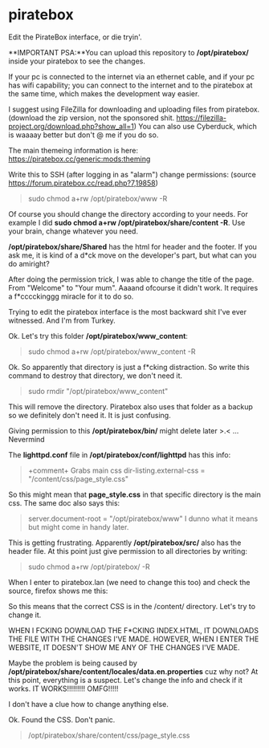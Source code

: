 # piratebox
 Edit the PirateBox interface, or die tryin'. 

**IMPORTANT PSA:**You can upload this repository to **/opt/piratebox/** inside your piratebox to see the changes.

If your pc is connected to the internet via an ethernet cable, and if your pc has wifi capability; you can connect to the internet and to the piratebox at the same time, which makes the development way easier. 

I suggest using FileZilla for downloading and uploading files from piratebox. (download the zip version, not the sponsored shit. https://filezilla-project.org/download.php?show_all=1) You can also use Cyberduck, which is waaaay better but don't @ me if you do so.

The main themeing information is here: 
https://piratebox.cc/generic:mods:theming

Write this to SSH (after logging in as "alarm") change permissions: (source https://forum.piratebox.cc/read.php?7,19858)
>sudo chmod a+rw /opt/piratebox/www -R

Of course you should change the directory according to your needs. For example I did **sudo chmod a+rw /opt/piratebox/share/content -R**. Use your brain, change whatever you need.

**/opt/piratebox/share/Shared** has the html for header and the footer. If you ask me, it is kind of a d*ck move on the developer's part, but what can you do amiright?

After doing the permission trick, I was able to change the title of the page. From "Welcome" to "Your mum". Aaaand ofcourse it didn't work. It requires a f*cccckinggg miracle for it to do so. 

Trying to edit the piratebox interface is the most backward shit I've ever witnessed. And I'm from Turkey.

Ok. Let's try this folder **/opt/piratebox/www_content**:
>sudo chmod a+rw /opt/piratebox/www_content -R

Ok. So apparently that directory is just a f*cking distraction. So write this command to destroy that directory, we don't need it.
>sudo rmdir "/opt/piratebox/www_content"

This will remove the directory. Piratebox also uses that folder as a backup so we definitely don't need it. It is just confusing.

Giving permission to this **/opt/piratebox/bin/** might delete later >.<
...
Nevermind

The **lighttpd.conf** file in **/opt/piratebox/conf/lighttpd** has this info:
>+comment+ Grabs main css
>dir-listing.external-css     	= "/content/css/page_style.css"

So this might mean that **page_style.css** in that specific directory is the main css. The same doc also says this:
>server.document-root        = "/opt/piratebox/www"
I dunno what it means but might come in handy later.

This is getting frustrating. Apparently **/opt/piratebox/src/** also has the header file. At this point just give permission to all directories by writing:
>sudo chmod a+rw /opt/piratebox/ -R

When I enter to piratebox.lan (we need to change this too) and check the source, firefox shows me this:
><link rel="stylesheet" href="/content/css/page_style.css">
So this means that the correct CSS is in the /content/ directory. Let's try to change it. 

WHEN I FCKING DOWNLOAD THE F*CKING INDEX.HTML, IT DOWNLOADS THE FILE WITH THE CHANGES I'VE MADE.
HOWEVER, WHEN I ENTER THE WEBSITE, IT DOESN'T SHOW ME ANY OF THE CHANGES I'VE MADE.

Maybe the problem is being caused by **/opt/piratebox/share/content/locales/data.en.properties** cuz why not?
At this point, everything is a suspect. Let's change the info and check if it works.
IT WORKS!!!!!!!!! OMFG!!!!!

I don't have a clue how to change anything else.

Ok. Found the CSS. Don't panic.
>/opt/piratebox/share/content/css/page_style.css

